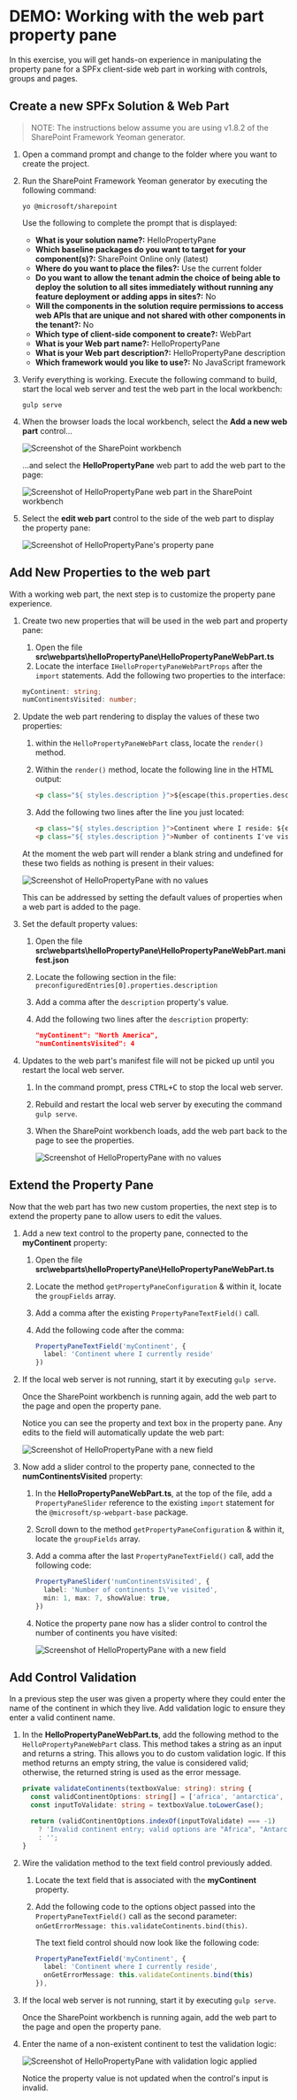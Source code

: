 # DEMO: Working with the web part property pane

In this exercise, you will get hands-on experience in manipulating the property pane for a SPFx client-side web part in working with controls, groups and pages.

## Create a new SPFx Solution & Web Part

> NOTE: The instructions below assume you are using v1.8.2 of the SharePoint Framework Yeoman generator.

1. Open a command prompt and change to the folder where you want to create the project.
1. Run the SharePoint Framework Yeoman generator by executing the following command:

    ```shell
    yo @microsoft/sharepoint
    ```

    Use the following to complete the prompt that is displayed:

    - **What is your solution name?:** HelloPropertyPane
    - **Which baseline packages do you want to target for your component(s)?:** SharePoint Online only (latest)
    - **Where do you want to place the files?:** Use the current folder
    - **Do you want to allow the tenant admin the choice of being able to deploy the solution to all sites immediately without running any feature deployment or adding apps in sites?:** No
    - **Will the components in the solution require permissions to access web APIs that are unique and not shared with other components in the tenant?:** No    
    - **Which type of client-side component to create?:** WebPart
    - **What is your Web part name?:** HelloPropertyPane
    - **What is your Web part description?:** HelloPropertyPane description
    - **Which framework would you like to use?:** No JavaScript framework

1. Verify everything is working. Execute the following command to build, start the local web server and test the web part in the local workbench:

    ```shell
    gulp serve
    ```

1. When the browser loads the local workbench, select the **Add a new web part** control...

    ![Screenshot of the SharePoint workbench](../../Images/EditPropPane-TestWP-01.png)

   ...and select the **HelloPropertyPane** web part to add the web part to the page:

    ![Screenshot of HelloPropertyPane web part in the SharePoint workbench](../../Images/EditPropPane-TestWP-02.png)

1. Select the **edit web part** control to the side of the web part to display the property pane:

    ![Screenshot of HelloPropertyPane's property pane](../../Images/EditPropPane-TestWP-03.png)

## Add New Properties to the web part

With a working web part, the next step is to customize the property pane experience.

1. Create two new properties that will be used in the web part and property pane:
    1. Open the file **src\webparts\helloPropertyPane\HelloPropertyPaneWebPart.ts**
    1. Locate the interface `IHelloPropertyPaneWebPartProps` after the `import` statements. Add the following two properties to the interface:

    ```ts
    myContinent: string;
    numContinentsVisited: number;
    ```

1. Update the web part rendering to display the values of these two properties:
    1. within the `HelloPropertyPaneWebPart` class, locate the `render()` method.
    1. Within the `render()` method, locate the following line in the HTML output:

        ```html
        <p class="${ styles.description }">${escape(this.properties.description)}</p>
        ```

    1. Add the following two lines after the line you just located:

        ```html
        <p class="${ styles.description }">Continent where I reside: ${escape(this.properties.myContinent)}</p>
        <p class="${ styles.description }">Number of continents I've visited: ${this.properties.numContinentsVisited}</p>
        ```

    At the moment the web part will render a blank string and undefined for these two fields as nothing is present in their values:

      ![Screenshot of HelloPropertyPane with no values](../../Images/EditPropPane-AddProps-01.png)

    This can be addressed by setting the default values of properties when a web part is added to the page.

1. Set the default property values:
    1. Open the file **src\webparts\helloPropertyPane\HelloPropertyPaneWebPart.manifest.json**
    1. Locate the following section in the file: `preconfiguredEntries[0].properties.description`
    1. Add a comma after the `description` property's value.
    1. Add the following two lines after the `description` property:

        ```json
        "myContinent": "North America",
        "numContinentsVisited": 4
        ```

1. Updates to the web part's manifest file will not be picked up until you restart the local web server.
    1. In the command prompt, press <kbd>CTRL+C</kbd> to stop the local web server.
    1. Rebuild and restart the local web server by executing the command `gulp serve`.
    1. When the SharePoint workbench loads, add the web part back to the page to see the properties.

        ![Screenshot of HelloPropertyPane with no values](../../Images/EditPropPane-AddProps-02.png)

## Extend the Property Pane

Now that the web part has two new custom properties, the next step is to extend the property pane to allow users to edit the values.

1. Add a new text control to the property pane, connected to the **myContinent** property:
    1. Open the file **src\webparts\helloPropertyPane\HelloPropertyPaneWebPart.ts**
    1. Locate the method `getPropertyPaneConfiguration` & within it, locate the `groupFields` array.
    1. Add a comma after the existing `PropertyPaneTextField()` call.
    1. Add the following code after the comma:

        ```ts
        PropertyPaneTextField('myContinent', {
          label: 'Continent where I currently reside'
        })
        ```

1. If the local web server is not running, start it by executing `gulp serve`.

    Once the SharePoint workbench is running again, add the web part to the page and open the property pane.

    Notice you can see the property and text box in the property pane. Any edits to the field will automatically update the web part:

    ![Screenshot of HelloPropertyPane with a new field](../../Images/EditPropPane-AddProps-03.png)

1. Now add a slider control to the property pane, connected to the **numContinentsVisited** property:
    1. In the **HelloPropertyPaneWebPart.ts**, at the top of the file, add a `PropertyPaneSlider` reference to the existing `import` statement for the `@microsoft/sp-webpart-base` package.
    1. Scroll down to the method `getPropertyPaneConfiguration` & within it, locate the `groupFields` array.
    1. Add a comma after the last `PropertyPaneTextField()` call, add the following code:

        ```ts
        PropertyPaneSlider('numContinentsVisited', {
          label: 'Number of continents I\'ve visited',
          min: 1, max: 7, showValue: true,
        })
        ```

    1. Notice the property pane now has a slider control to control the number of continents you have visited:

        ![Screenshot of HelloPropertyPane with a new field](../../Images/EditPropPane-AddProps-04.png)

## Add Control Validation

In a previous step the user was given a property where they could enter the name of the continent in which they live. Add validation logic to ensure they enter a valid continent name.

1. In the **HelloPropertyPaneWebPart.ts**, add the following method to the `HelloPropertyPaneWebPart` class. This method takes a string as an input and returns a string. This allows you to do custom validation logic. If this method returns an empty string, the value is considered valid; otherwise, the returned string is used as the error message.

    ```ts
    private validateContinents(textboxValue: string): string {
      const validContinentOptions: string[] = ['africa', 'antarctica', 'asia', 'australia', 'europe', 'north america', 'south america'];
      const inputToValidate: string = textboxValue.toLowerCase();

      return (validContinentOptions.indexOf(inputToValidate) === -1)
        ? 'Invalid continent entry; valid options are "Africa", "Antarctica", "Asia", "Australia", "Europe", "North America", and "South America"'
        : '';
    }
    ```

1. Wire the validation method to the text field control previously added.
    1. Locate the text field that is associated with the **myContinent** property.
    1. Add the following code to the options object passed into the `PropertyPaneTextField()` call as the second parameter: `onGetErrorMessage: this.validateContinents.bind(this)`.

        The text field control should now look like the following code: 

        ```ts
        PropertyPaneTextField('myContinent', {
          label: 'Continent where I currently reside',
          onGetErrorMessage: this.validateContinents.bind(this)
        }),
        ```

1. If the local web server is not running, start it by executing `gulp serve`.

    Once the SharePoint workbench is running again, add the web part to the page and open the property pane.

1. Enter the name of a non-existent continent to test the validation logic:

    ![Screenshot of HelloPropertyPane with validation logic applied](../../Images/EditPropPane-AddProps-05.png)

    Notice the property value is not updated when the control's input is invalid.
